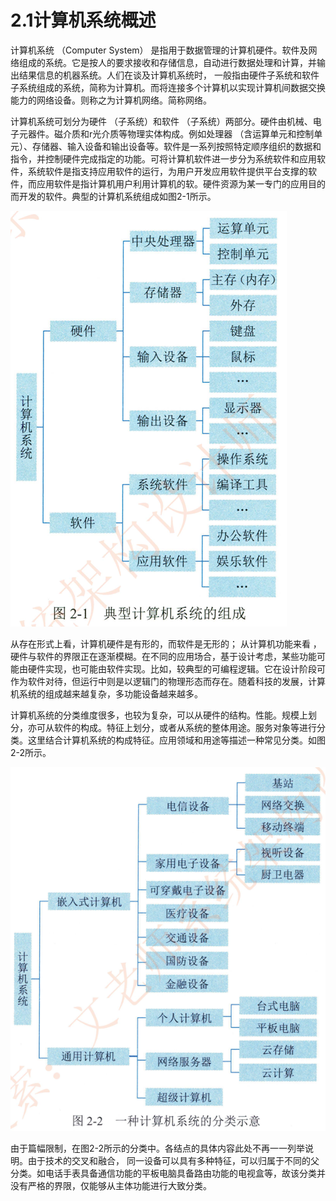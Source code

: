 # 2.1计算机系统概述

计算机系统 （Computer System） 是指用于数据管理的计算机硬件。软件及网络组成的系统。它是按人的要求接收和存储信息，自动进行数据处理和计算，并输出结果信息的机器系统。人们在谈及计算机系统时， 一般指由硬件子系统和软件子系统组成的系统，简称为计算机。而将连接多个计算机以实现计算机间数据交换能力的网络设备。则称之为计算机网络。简称网络。

计算机系统可划分为硬件 （子系统）和软件 （子系统）两部分。硬件由机械、电子元器件。磁介质和r光介质等物理实体构成。例如处理器 （含运算单元和控制单元）、存储器、输入设备和输出设备等。软件是一系列按照特定顺序组织的数据和指令，并控制硬件完成指定的功能。可将计算机软件进一步分为系统软件和应用软件，系统软件是指支持应用软件的运行，为用户开发应用软件提供平台支撑的软件，而应用软件是指计算机用户利用计算机的软。硬件资源为某一专门的应用目的而开发的软件。典型的计算机系统组成如图2-1所示。

![image-20230609155445191](./assets/图2-1典型计算机系统的组成.png)



从存在形式上看，计算机硬件是有形的，而软件是无形的；  从计算机功能来看 ，硬件与软件的界限正在逐渐模糊。在不同的应用场合，基于设计考虑，某些功能可能由硬件实现，也可能由软件实现。比如，较典型的可编程逻辑。它在设计阶段可作为软件对待，但运行中则是以逻辑门的物理形态而存在。随着科技的发展，计算机系统的组成越来越复杂，多功能设备越来越多。

计算机系统的分类维度很多，也较为复杂，可以从硬件的结构。性能。规模上划分，亦可从软件的构成。特征上划分，或者从系统的整体用途。服务对象等进行分类。这里结合计算机系统的构成特征。应用领域和用途等描述一种常见分类。如图2-2所示。

![image-20230609155722753](./assets/图2-2一种计算机系统的分类示意.png)

由于篇幅限制，在图2-2所示的分类中。各结点的具体内容此处不再一一列举说明。由于技术的交叉和融合， 同一设备可以具有多种特征，可以归属于不同的父分类。如电话手表具备通信功能的平板电脑具备路由功能的电视盒等，故该分类并没有严格的界限，仅能够从主体功能进行大致分类。